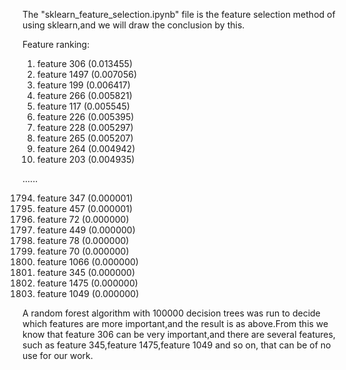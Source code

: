   The "sklearn_feature_selection.ipynb" file is the feature selection method of using sklearn,and we will draw the conclusion by this.
  
Feature ranking:
1. feature 306 (0.013455)
2. feature 1497 (0.007056)
3. feature 199 (0.006417)
4. feature 266 (0.005821)
5. feature 117 (0.005545)
6. feature 226 (0.005395)
7. feature 228 (0.005297)
8. feature 265 (0.005207)
9. feature 264 (0.004942)
10. feature 203 (0.004935)

......

1794. feature 347 (0.000001)
1795. feature 457 (0.000001)
1796. feature 72 (0.000000)
1797. feature 449 (0.000000)
1798. feature 78 (0.000000)
1799. feature 70 (0.000000)
1800. feature 1066 (0.000000)
1801. feature 345 (0.000000)
1802. feature 1475 (0.000000)
1803. feature 1049 (0.000000)
  
  A random forest algorithm with 100000 decision trees was run to decide which features are more important,and the result is as above.From this we know that feature 306 can be very important,and there are several features, such as feature 345,feature 1475,feature 1049 and so on, that can be of no use for our work.
